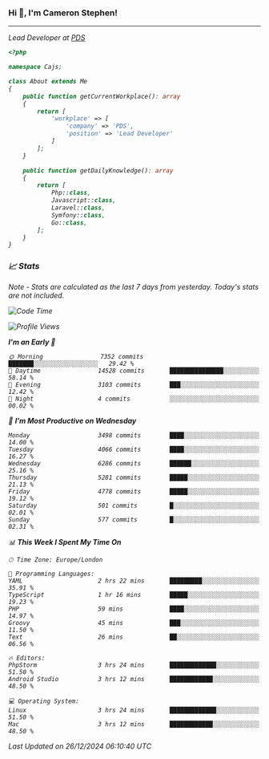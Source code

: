 ### Hi 👋, I'm Cameron Stephen!
<hr>
<p><em>Lead Developer at <a href="https://prindatasolutions.co.uk">PDS</a></p>


```php
<?php

namespace Cajs;

class About extends Me
{
    public function getCurrentWorkplace(): array
    {
        return [
            'workplace' => [
                'company' => 'PDS',
                'position' => 'Lead Developer'
            ]
        ];
    }

    public function getDailyKnowledge(): array
    {
        return [
            Php::class,
            Javascript::class,
            Laravel::class,
            Symfony::class,
            Go::class,
        ];
    }
}
```

### 📈 Stats
<p><em>Note - Stats are calculated as the last 7 days from yesterday. Today's stats are not included.</em></p>


<!--START_SECTION:waka-->
![Code Time](http://img.shields.io/badge/Code%20Time-4%2C151%20hrs%2040%20mins-blue)

![Profile Views](http://img.shields.io/badge/Profile%20Views-0-blue)

**I'm an Early 🐤** 

```text
🌞 Morning                7352 commits        ███████░░░░░░░░░░░░░░░░░░   29.42 % 
🌆 Daytime                14528 commits       ███████████████░░░░░░░░░░   58.14 % 
🌃 Evening                3103 commits        ███░░░░░░░░░░░░░░░░░░░░░░   12.42 % 
🌙 Night                  4 commits           ░░░░░░░░░░░░░░░░░░░░░░░░░   00.02 % 
```
📅 **I'm Most Productive on Wednesday** 

```text
Monday                   3498 commits        ████░░░░░░░░░░░░░░░░░░░░░   14.00 % 
Tuesday                  4066 commits        ████░░░░░░░░░░░░░░░░░░░░░   16.27 % 
Wednesday                6286 commits        ██████░░░░░░░░░░░░░░░░░░░   25.16 % 
Thursday                 5281 commits        █████░░░░░░░░░░░░░░░░░░░░   21.13 % 
Friday                   4778 commits        █████░░░░░░░░░░░░░░░░░░░░   19.12 % 
Saturday                 501 commits         █░░░░░░░░░░░░░░░░░░░░░░░░   02.01 % 
Sunday                   577 commits         █░░░░░░░░░░░░░░░░░░░░░░░░   02.31 % 
```


📊 **This Week I Spent My Time On** 

```text
🕑︎ Time Zone: Europe/London

💬 Programming Languages: 
YAML                     2 hrs 22 mins       █████████░░░░░░░░░░░░░░░░   35.91 % 
TypeScript               1 hr 16 mins        █████░░░░░░░░░░░░░░░░░░░░   19.23 % 
PHP                      59 mins             ████░░░░░░░░░░░░░░░░░░░░░   14.97 % 
Groovy                   45 mins             ███░░░░░░░░░░░░░░░░░░░░░░   11.50 % 
Text                     26 mins             ██░░░░░░░░░░░░░░░░░░░░░░░   06.56 % 

🔥 Editors: 
PhpStorm                 3 hrs 24 mins       █████████████░░░░░░░░░░░░   51.50 % 
Android Studio           3 hrs 12 mins       ████████████░░░░░░░░░░░░░   48.50 % 

💻 Operating System: 
Linux                    3 hrs 24 mins       █████████████░░░░░░░░░░░░   51.50 % 
Mac                      3 hrs 12 mins       ████████████░░░░░░░░░░░░░   48.50 % 
```


 Last Updated on 26/12/2024 06:10:40 UTC
<!--END_SECTION:waka-->
